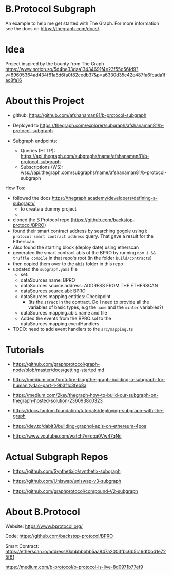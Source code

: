 # B.Protocol Subgraph

An example to help me get started with The Graph. For more information see the docs on https://thegraph.com/docs/.

# Idea
Project inspired by the bounty from The Graph https://www.notion.so/5d4be33daa13434691f4e23f55d56fd9?v=89605364ad434f61a5d6fa0f82cedb37&p=a6330d35c42e487fa6fcada1fac8fa16


# About this Project
- github: https://github.com/afshanaman81/b-protocol-subgraph

- Deployed to https://thegraph.com/explorer/subgraph/afshanaman81/b-protocol-subgraph

- Subgraph endpoints:
  - Queries (HTTP):     https://api.thegraph.com/subgraphs/name/afshanaman81/b-protocol-subgraph
  - Subscriptions (WS): wss://api.thegraph.com/subgraphs/name/afshanaman81/b-protocol-subgraph


How Tos:
- followed the docs https://thegraph.academy/developers/defining-a-subgraph/ 
  - to create a dummy project
  - 
- cloned the B Protocol repo (https://github.com/backstop-protocol/BPRO)
- found their smart contract address by searching gogole using `b protocol smart contract address` query. That gave a result for the Etherscan. 
- Also found the starting block (deploy date) using etherscan
- generated the smart contract abis of the BPRO by running `npm i && truffle compile` in that repo's root (in the folder `build/contracts`)
- then copied them over to the `abis` folder in this repo
- updated the `subgraph.yaml` file
  - set:
  - dataSources.name: BPRO
  - dataSources.source.address: ADDRESS FROM THE ETHERSCAN
  - dataSources.source.abi: BPRO
  - dataSources.mapping.entities: Checkpoint 
    - (its the `struct` in the contract. Do I need to provide all the variables of basic types, e.g the `name` and the `minter` variables?)
  - dataSources.mapping.abis.name and file
  - Added the events from the BPRO.sol to the dataSources.mapping.eventHandlers
- TODO: need to add event handlers to the `src/mapping.ts`



# Tutorials
- https://github.com/graphprotocol/graph-node/blob/master/docs/getting-started.md

- https://medium.com/protofire-blog/the-graph-building-a-subgraph-for-humanitydao-part-1-9b3f1c3feb8a

- https://medium.com/2key/thegraph-how-to-build-our-subgraph-on-thegraph-hosted-solution-2360938c0323
  
- https://docs.fantom.foundation/tutorials/deploying-subgraph-with-the-graph

- https://dev.to/dabit3/building-graphql-apis-on-ethereum-4poa

- https://www.youtube.com/watch?v=coa0Vw47qNc

# Actual Subgraph Repos
- https://github.com/Synthetixio/synthetix-subgraph

- https://github.com/Uniswap/uniswap-v3-subgraph

- https://github.com/graphprotocol/compound-V2-subgraph




# About B.Protocol

Website: https://www.bprotocol.org/

Code: https://github.com/backstop-protocol/BPRO

Smart Contract: https://etherscan.io/address/0xbbbbbbb5aa847a2003fbc6b5c16df0bd1e725f61

https://medium.com/b-protocol/b-protocol-is-live-8d0971b77ef9

